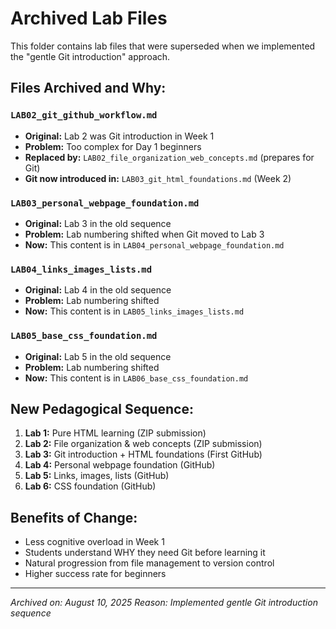 # Archived Lab Files

This folder contains lab files that were superseded when we implemented the "gentle Git introduction" approach.

## Files Archived and Why:

### `LAB02_git_github_workflow.md`
- **Original:** Lab 2 was Git introduction in Week 1
- **Problem:** Too complex for Day 1 beginners
- **Replaced by:** `LAB02_file_organization_web_concepts.md` (prepares for Git)
- **Git now introduced in:** `LAB03_git_html_foundations.md` (Week 2)

### `LAB03_personal_webpage_foundation.md` 
- **Original:** Lab 3 in the old sequence
- **Problem:** Lab numbering shifted when Git moved to Lab 3
- **Now:** This content is in `LAB04_personal_webpage_foundation.md`

### `LAB04_links_images_lists.md`
- **Original:** Lab 4 in the old sequence  
- **Problem:** Lab numbering shifted
- **Now:** This content is in `LAB05_links_images_lists.md`

### `LAB05_base_css_foundation.md`
- **Original:** Lab 5 in the old sequence
- **Problem:** Lab numbering shifted  
- **Now:** This content is in `LAB06_base_css_foundation.md`

## New Pedagogical Sequence:
1. **Lab 1:** Pure HTML learning (ZIP submission)
2. **Lab 2:** File organization & web concepts (ZIP submission)  
3. **Lab 3:** Git introduction + HTML foundations (First GitHub)
4. **Lab 4:** Personal webpage foundation (GitHub)
5. **Lab 5:** Links, images, lists (GitHub)
6. **Lab 6:** CSS foundation (GitHub)

## Benefits of Change:
- Less cognitive overload in Week 1
- Students understand WHY they need Git before learning it
- Natural progression from file management to version control
- Higher success rate for beginners

---
*Archived on: August 10, 2025*
*Reason: Implemented gentle Git introduction sequence*
